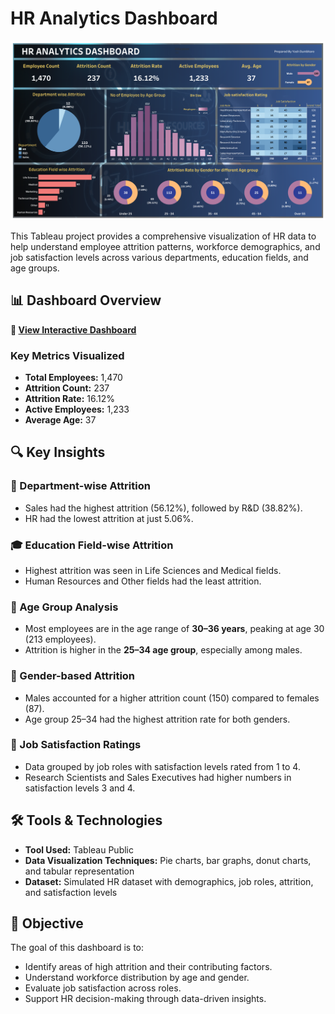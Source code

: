 # HR Analytics Dashboard

![HR Analytics Dashboard](hr_analytics_dashboard(1).png)

This Tableau project provides a comprehensive visualization of HR data to help understand employee attrition patterns, workforce demographics, and job satisfaction levels across various departments, education fields, and age groups.

## 📊 Dashboard Overview

**🔗 [View Interactive Dashboard](https://public.tableau.com/views/Book2_17495598580420/HRAnalyticsDashboard?:language=en-US&:sid=&:redirect=auth&:display_count=n&:origin=viz_share_link)**

### Key Metrics Visualized
- **Total Employees:** 1,470  
- **Attrition Count:** 237  
- **Attrition Rate:** 16.12%  
- **Active Employees:** 1,233  
- **Average Age:** 37  

## 🔍 Key Insights

### 📁 Department-wise Attrition
- Sales had the highest attrition (56.12%), followed by R&D (38.82%).
- HR had the lowest attrition at just 5.06%.

### 🎓 Education Field-wise Attrition
- Highest attrition was seen in Life Sciences and Medical fields.
- Human Resources and Other fields had the least attrition.

### 👥 Age Group Analysis
- Most employees are in the age range of **30–36 years**, peaking at age 30 (213 employees).
- Attrition is higher in the **25–34 age group**, especially among males.

### 🚻 Gender-based Attrition
- Males accounted for a higher attrition count (150) compared to females (87).
- Age group 25–34 had the highest attrition rate for both genders.

### 💼 Job Satisfaction Ratings
- Data grouped by job roles with satisfaction levels rated from 1 to 4.
- Research Scientists and Sales Executives had higher numbers in satisfaction levels 3 and 4.

## 🛠 Tools & Technologies
- **Tool Used:** Tableau Public  
- **Data Visualization Techniques:** Pie charts, bar graphs, donut charts, and tabular representation  
- **Dataset:** Simulated HR dataset with demographics, job roles, attrition, and satisfaction levels  

## 🎯 Objective
The goal of this dashboard is to:
- Identify areas of high attrition and their contributing factors.
- Understand workforce distribution by age and gender.
- Evaluate job satisfaction across roles.
- Support HR decision-making through data-driven insights.
  
